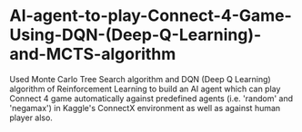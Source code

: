 # AI-agent-to-play-Connect-4-Game-Using-DQN-(Deep-Q-Learning)-and-MCTS-algorithm
Used Monte Carlo Tree Search algorithm and DQN (Deep Q Learning) algorithm of Reinforcement Learning to build an AI agent which can play Connect 4 game automatically against predefined agents (i.e. 'random' and 'negamax') in Kaggle's ConnectX environment as well as against human player also. 
